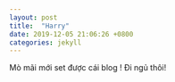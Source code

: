 ```yaml
---
layout: post
title:  "Harry"
date: 2019-12-05 21:06:26 +0800
categories: jekyll
---
```


Mò mãi mới set được cái blog !
Đi ngủ thôi!
